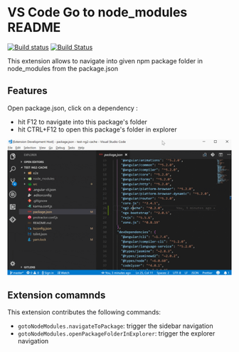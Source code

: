 # VS Code Go to node_modules README
[![Build status](https://ci.appveyor.com/api/projects/status/6k1hta1xpboar22v/branch/master?svg=true)](https://ci.appveyor.com/project/MrLuje/vscode-goto-node-modules/branch/master)
[![Build Status](https://travis-ci.com/MrLuje/vscode-goto-node-modules.svg?branch=master)](https://travis-ci.com/MrLuje/vscode-goto-node-modules)

This extension allows to navigate into given npm package folder in node_modules from the package.json

## Features

Open package.json, click on a dependency :
- hit F12 to navigate into this package's folder
- hit CTRL+F12 to open this package's folder in explorer


![feature X](/images/demo.gif)

## Extension comamnds

This extension contributes the following commands:

* `gotoNodeModules.navigateToPackage`: trigger the sidebar navigation
* `gotoNodeModules.openPackageFolderInExplorer`: trigger the explorer navigation